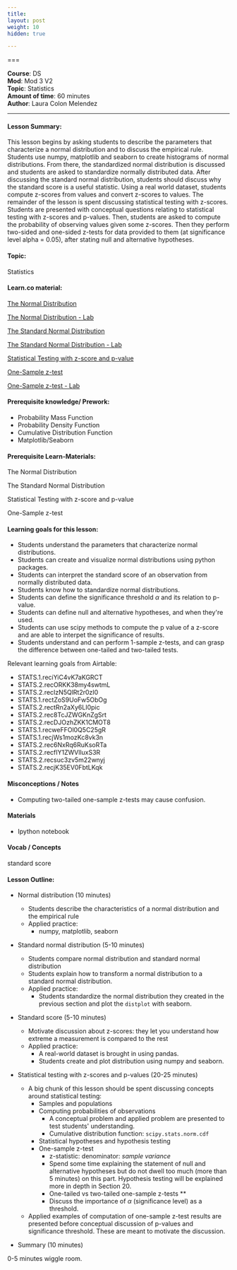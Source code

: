 ```yaml
---
title: 
layout: post
weight: 10
hidden: true

---
```


===

**Course**: DS  <br/>
**Mod**: Mod 3 V2              <br/>
**Topic**: Statistics   <br/>
**Amount of time**:  60 minutes  <br/>
**Author**: Laura Colon Melendez

------

#### Lesson Summary:

This lesson begins by asking students to describe the parameters that characterize a normal distribution and to discuss the empirical rule. Students use numpy, matplotlib and seaborn to create histograms of normal distributions. From there, the standardized normal distribution is discussed and students are asked to standardize normally distributed data. After discussing the standard normal distribution, students should discuss why the standard score is a useful statistic. Using a real world dataset, students compute z-scores from values and convert z-scores to values. The remainder of the lesson is spent discussing statistical testing with z-scores. Students are presented with conceptual questions relating to statistical testing with z-scores and p-values. Then, students are asked to compute the probability of observing values given some z-scores. Then they perform two-sided and one-sided z-tests for data provided to them (at significance level alpha = 0.05), after stating null and alternative hypotheses. 


#### Topic:

Statistics

#### Learn.co material:

[The Normal Distribution](https://github.com/learn-co-curriculum/dsc-normal-distribution)

[The Normal Distribution - Lab](https://github.com/learn-co-curriculum/dsc-normal-distribution-lab)

[The Standard Normal Distribution](https://github.com/learn-co-curriculum/dsc-standard-normal-distribution)

[The Standard Normal Distribution - Lab](https://github.com/learn-co-curriculum/dsc-standard-normal-distribution-lab)

[Statistical Testing with z-score and p-value](https://github.com/learn-co-curriculum/dsc-z-score-p-value)

[One-Sample z-test](https://github.com/learn-co-curriculum/dsc-one-sample-z-test)

[One-Sample z-test - Lab](https://github.com/learn-co-curriculum/dsc-one-sample-z-test-lab)

#### Prerequisite knowledge/ Prework:

- Probability Mass Function
- Probability Density Function
- Cumulative Distribution Function
- Matplotlib/Seaborn

#### Prerequisite Learn-Materials:

The Normal Distribution

The Standard Normal Distribution

Statistical Testing with z-score and p-value 

One-Sample z-test 

#### Learning goals for this lesson: 

* Students understand the parameters that characterize normal distributions.
* Students can create and visualize normal distributions using python packages. 
* Students can interpret the standard score of an observation from normally distributed data.
* Students know how to standardize normal distributions. 
* Students can define the significance threshold $\alpha$ and its relation to p-value. 
* Students can define null and alternative hypotheses, and when they're used. 
* Students can use scipy methods to compute the p value of a z-score and are able to interpet the significance of results. 
* Students understand and can perform 1-sample z-tests, and can grasp the difference between one-tailed and two-tailed tests.  

Relevant learning goals from Airtable: 

* STATS.1.reciYiC4vK7aKGRCT
* STATS.2.recORKK38my4swtmL
* STATS.2.recIzN5QlRt2r0zI0
* STATS.1.rectZoS9UoFw5ObOg
* STATS.2.rectRn2aXy6LI0pic
* STATS.2.rec8TcJZWGKnZgSrt
* STATS.2.recDJOzhZKK1CMOT8
* STATS.1.recweFFOl0Q5C25gR
* STATS.1.recjWs1mozKc8vk3n
* STATS.2.rec6NxRq6RuKsoRTa
* STATS.2.recfIY1ZWVlluxS3R
* STATS.2.recsuc3zv5m22wnyj
* STATS.2.recjK35EV0FbtLKqk

#### Misconceptions / Notes

* Computing two-tailed one-sample z-tests may cause confusion.  

#### Materials

- Ipython notebook

#### Vocab / Concepts 

standard score

#### Lesson Outline:

* Normal distribution (10 minutes) 
    * Students describe the characteristics of a normal distribution and the empirical rule  
    * Applied practice:
        * numpy, matplotlib, seaborn
        
* Standard normal distribution (5-10 minutes)
    * Students compare normal distribution and standard normal distribution  
    * Students explain how to transform a normal distribution to a standard normal distribution. 
    * Applied practice: 
        * Students standardize the normal distribution they created in the previous section and plot the `distplot` with seaborn.
        
* Standard score (5-10 minutes)
    * Motivate discussion about z-scores: they let you understand how extreme a measurement is compared to the rest  
    * Applied practice:
        * A real-world dataset is brought in using pandas. 
        * Students create and plot distribution using numpy and seaborn. 

* Statistical testing with z-scores and p-values (20-25 minutes)
    * A big chunk of this lesson should be spent discussing concepts around statistical testing:
        * Samples and populations
        * Computing probabilities of observations
            * A conceptual problem and applied problem are presented to test students' understanding. 
            * Cumulative distribution function: `scipy.stats.norm.cdf` 
        * Statistical hypotheses and hypothesis testing
        * One-sample z-test
            * z-statistic: denominator: _sample variance_
            * Spend some time explaining the statement of null and alternative hypotheses but do not dwell too much (more than 5 minutes) on this part. Hypothesis testing will be explained more in depth in Section 20. 
            * One-tailed vs two-tailed one-sample z-tests **
            * Discuss the importance of $\alpha$ (significance level) as a threshold.
    * Applied examples of computation of one-sample z-test results are presented before conceptual discussion of p-values and significance threshold. These are meant to motivate the discussion. 


* Summary (10 minutes)

0-5 minutes wiggle room.